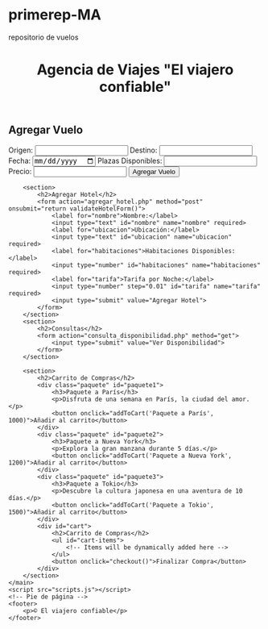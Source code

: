 # primerep-MA
repositorio de vuelos
<!DOCTYPE html>
<html lang="es">
<head>
    <meta charset="UTF-8">
    <meta name="viewport" content="width=device-width, initial-scale=1.0">
    <title>Agencia de Viajes</title>
    <link rel="stylesheet" href="styles.css">
</head>
<body>
    <header>
        <h1>Agencia de Viajes "El viajero confiable"</h1>
    </header>
    <main>
        <section>
            <h2>Agregar Vuelo</h2>
            <form action="agregar_vuelo.php" method="post" onsubmit="return validateFlightForm()">
                <label for="origen">Origen:</label>
                <input type="text" id="origen" name="origen" required>
                <label for="destino">Destino:</label>
                <input type="text" id="destino" name="destino" required>
                <label for="fecha">Fecha:</label>
                <input type="date" id="fecha" name="fecha" required>
                <label for="plazas">Plazas Disponibles:</label>
                <input type="number" id="plazas" name="plazas" required>
                <label for="precio">Precio:</label>
                <input type="number" step="0.01" id="precio" name="precio" required>
                <input type="submit" value="Agregar Vuelo">
            </form>
        </section>

        <section>
            <h2>Agregar Hotel</h2>
            <form action="agregar_hotel.php" method="post" onsubmit="return validateHotelForm()">
                <label for="nombre">Nombre:</label>
                <input type="text" id="nombre" name="nombre" required>
                <label for="ubicacion">Ubicación:</label>
                <input type="text" id="ubicacion" name="ubicacion" required>
                <label for="habitaciones">Habitaciones Disponibles:</label>
                <input type="number" id="habitaciones" name="habitaciones" required>
                <label for="tarifa">Tarifa por Noche:</label>
                <input type="number" step="0.01" id="tarifa" name="tarifa" required>
                <input type="submit" value="Agregar Hotel">
            </form>
        </section>
        <section>
            <h2>Consultas</h2>
            <form action="consulta_disponibilidad.php" method="get">
                <input type="submit" value="Ver Disponibilidad">
            </form>
        </section>

        <section>
            <h2>Carrito de Compras</h2>
            <div class="paquete" id="paquete1">
                <h3>Paquete a París</h3>
                <p>Disfruta de una semana en París, la ciudad del amor.</p>
                <button onclick="addToCart('Paquete a París', 1000)">Añadir al carrito</button>
            </div>
            <div class="paquete" id="paquete2">
                <h3>Paquete a Nueva York</h3>
                <p>Explora la gran manzana durante 5 días.</p>
                <button onclick="addToCart('Paquete a Nueva York', 1200)">Añadir al carrito</button>
            </div>
            <div class="paquete" id="paquete3">
                <h3>Paquete a Tokio</h3>
                <p>Descubre la cultura japonesa en una aventura de 10 días.</p>
                <button onclick="addToCart('Paquete a Tokio', 1500)">Añadir al carrito</button>
            </div>
            <div id="cart">
                <h2>Carrito de Compras</h2>
                <ul id="cart-items">
                    <!-- Items will be dynamically added here -->
                </ul>
                <button onclick="checkout()">Finalizar Compra</button>
            </div>
        </section>
    </main>
    <script src="scripts.js"></script>
    <!-- Pie de página -->
    <footer>
        <p>© El viajero confiable</p>
    </footer>
</body>
</html>
